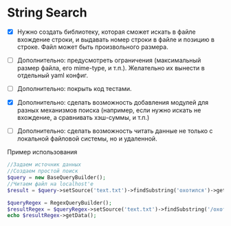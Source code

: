 # String Search

- [x] Нужно создать библиотеку, которая сможет искать в файле вхождение строки, и
выдавать номер строки в файле и позицию в строке. Файл может быть
произвольного размера.
- [ ] Дополнительно: предусмотреть ограничения (максимальный размер файла, его
mime-type, и т.п.). Желательно их вынести в отдельный yaml конфиг.
- [ ] Дополнительно: покрыть код тестами.
- [x] Дополнительно: сделать возможность добавления модулей для разных
механизмов поиска (например, если нужно искать не вхождение, а сравнивать
хэш-суммы, и т.п.)
- [ ] Дополнительно: сделать возможность читать данные не только с локальной
файловой системы, но и удаленной.


Пример использования

```php
//Задаем источник данных
//Создаем простой поиск
$query = new BaseQueryBuilder();
//Читаем файл на localhost'e
$result = $query->setSource('text.txt')->findSubstring('охотился')->getValue();

$queryRegex = RegexQueryBuilder();
$resultRegex = $queryRegex->setSource('text.txt')->findSubstring('/охотился/')->getValue();
echo $resultRegex->getData();
```
